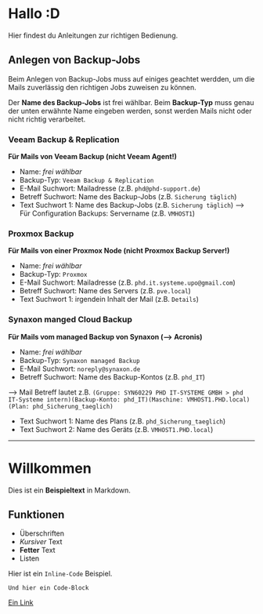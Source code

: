 # Hallo :D
Hier findest du Anleitungen zur richtigen Bedienung.


## Anlegen von Backup-Jobs
Beim Anlegen von Backup-Jobs muss auf einiges geachtet werdden, um die Mails zuverlässig den richtigen Jobs zuweisen zu können.

Der **Name des Backup-Jobs** ist frei wählbar. Beim **Backup-Typ** muss genau der unten erwähnte Name eingeben werden, sonst werden Mails nicht oder nicht richtig verarbeitet.


### Veeam Backup & Replication
**Für Mails von Veeam Backup (nicht Veeam Agent!)**
- Name: *frei wählbar*
- Backup-Typ: `Veeam Backup & Replication`
- E-Mail Suchwort: Mailadresse (z.B. `phd@phd-support.de`)
- Betreff Suchwort: Name des Backup-Jobs (z.B. `Sicherung täglich`)
- Text Suchwort 1: Name des Backup-Jobs (z.B. `Sicherung täglich`)
--> Für Configuration Backups: Servername (z.B. `VMHOST1`)


### Proxmox Backup
**Für Mails von einer Proxmox Node (nicht Proxmox Backup Server!)**
- Name: *frei wählbar*
- Backup-Typ: `Proxmox`
- E-Mail Suchwort: Mailadresse (z.B. `phd.it.systeme.upo@gmail.com`)
- Betreff Suchwort: Name des Servers (z.B. `pve.local`)
- Text Suchwort 1: irgendein Inhalt der Mail (z.B. `Details`)


### Synaxon manged Cloud Backup
**Für Mails vom managed Backup von Synaxon (--> Acronis)**
- Name: *frei wählbar*
- Backup-Typ: `Synaxon managed Backup`
- E-Mail Suchwort: `noreply@synaxon.de`
- Betreff Suchwort: Name des Backup-Kontos (z.B. `phd_IT`)

--> Mail Betreff lautet z.B. `(Gruppe: SYN60229 PHD IT-SYSTEME GMBH > phd IT-Systeme intern)(Backup-Konto: phd_IT)(Maschine: VMHOST1.PHD.local)(Plan: phd_Sicherung_taeglich)`
- Text Suchwort 1: Name des Plans (z.B. `phd_Sicherung_taeglich`)
- Text Suchwort 2: Name des Geräts (z.B. `VMHOST1.PHD.local`)


---------------------------------------------------------------------------------------------------------------------------------

# Willkommen
Dies ist ein **Beispieltext** in Markdown.

## Funktionen
- Überschriften
- *Kursiver* Text
- **Fetter** Text
- Listen

Hier ist ein `Inline-Code` Beispiel.

```Und hier ein Code-Block```

[Ein Link](https://example.com)




